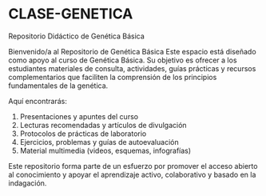 # CLASE-GENETICA
Repositorio Didáctico de Genética Básica

Bienvenido/a al Repositorio de Genética Básica
Este espacio está diseñado como apoyo al curso de Genética Básica. Su objetivo es ofrecer a los estudiantes materiales de consulta, actividades, guías prácticas y recursos complementarios que faciliten la comprensión de los principios fundamentales de la genética.

Aquí encontrarás:
1. Presentaciones y apuntes del curso
2. Lecturas recomendadas y artículos de divulgación
3. Protocolos de prácticas de laboratorio
4. Ejercicios, problemas y guías de autoevaluación
5. Material multimedia (videos, esquemas, infografías)

Este repositorio forma parte de un esfuerzo por promover el acceso abierto al conocimiento y apoyar el aprendizaje activo, colaborativo y basado en la indagación.
